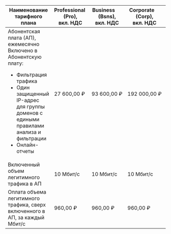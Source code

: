 | Наименование тарифного плана | Professional&nbsp;<br/>(Pro),<br>вкл. НДС | Business&nbsp;&nbsp;&nbsp;&nbsp;&nbsp;<br/>(Bsns),<br>вкл. НДС | Corporate&nbsp;&nbsp;&nbsp;&nbsp;<br/>(Corp),<br>вкл. НДС | Enterprise&nbsp;<br/>(ENT) |
| --- | --- | --- | --- | --- |
| Абонентская плата (АП), ежемесячно<br/>Включено в Абонентскую плату: <ul> <li>Фильтрация трафика</li> <li>Один защищенный IP-адрес для группы доменов с едиными правилами анализа и фильтрации</li> <li>Онлайн-отчеты</li> </ul> | 27&nbsp;600,00&nbsp;₽ | 93&nbsp;600,00&nbsp;₽ | 192&nbsp;000,00&nbsp;₽ | Рассчитывается индивидуально |
| Включенный объем легитимного трафика в АП | 10&nbsp;Мбит/с | 10&nbsp;Мбит/с | 10&nbsp;Мбит/с | Рассчитывается индивидуально |
| Оплата объема легитимного трафика, сверх включенного в АП, за каждый Мбит/с | 960,00&nbsp;₽ | 960,00&nbsp;₽ | 960,00&nbsp;₽ | Рассчитывается индивидуально |